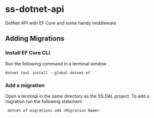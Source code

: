 # ss-dotnet-api
DotNet API with EF Core and some handy middleware

## Adding Migrations

### Install EF Core CLI

Run the following command in a terminal window

```console
dotnet tool install --global dotnet-ef
```

### Add a migration

Open a terminal in the same directory as the SS.DAL project. To add a migration run the following statement

```console
 dotnet ef migrations add <Migration Name>
```